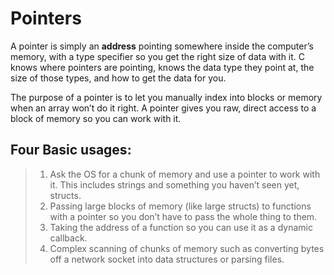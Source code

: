 # Pointers

A pointer is simply an **address** pointing somewhere inside the computer’s memory, with a type specifier so you
get the right size of data with it. C knows where pointers are pointing, knows the data type they point at, the size of those types, and how to get the data for you. 

The purpose of a pointer is to let you manually index into blocks or memory when an array won’t do it right.
A pointer gives you raw, direct access to a block of memory so you can work with it.


## Four Basic usages:

>1. Ask the OS for a chunk of memory and use a pointer to work with it. This includes strings and something
>you haven’t seen yet, structs.
>2. Passing large blocks of memory (like large structs) to functions with a pointer so you don’t have to pass the
>whole thing to them.
>3. Taking the address of a function so you can use it as a dynamic callback.
>4. Complex scanning of chunks of memory such as converting bytes off a network socket into data structures
>or parsing files.

